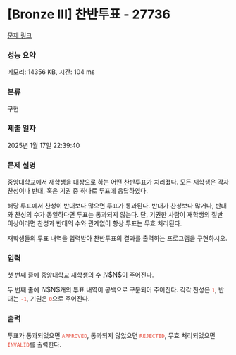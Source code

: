 # [Bronze III] 찬반투표 - 27736 

[문제 링크](https://www.acmicpc.net/problem/27736) 

### 성능 요약

메모리: 14356 KB, 시간: 104 ms

### 분류

구현

### 제출 일자

2025년 1월 17일 22:39:40

### 문제 설명

<p>중앙대학교에서 재학생을 대상으로 하는 어떤 찬반투표가 치러졌다. 모든 재학생은 각자 찬성이나 반대, 혹은 기권 중 하나로 투표에 응답하였다.</p>

<p>해당 투표에서 찬성이 반대보다 많으면 투표가 통과된다. 반대가 찬성보다 많거나, 반대와 찬성의 수가 동일하다면 투표는 통과되지 않는다. 단, 기권한 사람이 재학생의 절반 이상이라면 찬성과 반대의 수와 관계없이 항상 투표는 무효 처리된다.</p>

<p>재학생들의 투표 내역을 입력받아 찬반투표의 결과를 출력하는 프로그램을 구현하시오.</p>

### 입력 

 <p>첫 번째 줄에 중앙대학교 재학생의 수 <mjx-container class="MathJax" jax="CHTML" style="font-size: 109%; position: relative;"><mjx-math class="MJX-TEX" aria-hidden="true"><mjx-mi class="mjx-i"><mjx-c class="mjx-c1D441 TEX-I"></mjx-c></mjx-mi></mjx-math><mjx-assistive-mml unselectable="on" display="inline"><math xmlns="http://www.w3.org/1998/Math/MathML"><mi>N</mi></math></mjx-assistive-mml><span aria-hidden="true" class="no-mathjax mjx-copytext">$N$</span></mjx-container>이 주어진다.</p>

<p>두 번째 줄에 <mjx-container class="MathJax" jax="CHTML" style="font-size: 109%; position: relative;"><mjx-math class="MJX-TEX" aria-hidden="true"><mjx-mi class="mjx-i"><mjx-c class="mjx-c1D441 TEX-I"></mjx-c></mjx-mi></mjx-math><mjx-assistive-mml unselectable="on" display="inline"><math xmlns="http://www.w3.org/1998/Math/MathML"><mi>N</mi></math></mjx-assistive-mml><span aria-hidden="true" class="no-mathjax mjx-copytext">$N$</span></mjx-container>개의 투표 내역이 공백으로 구분되어 주어진다. 각각 찬성은 <span style="color:#e74c3c;"><code>1</code></span>, 반대는 <span style="color:#e74c3c;"><code>-1</code></span>, 기권은 <span style="color:#e74c3c;"><code>0</code></span>으로 주어진다.</p>

### 출력 

 <p>투표가 통과되었으면 <span style="color:#e74c3c;"><code>APPROVED</code></span>, 통과되지 않았으면 <span style="color:#e74c3c;"><code>REJECTED</code></span>, 무효 처리되었으면 <span style="color:#e74c3c;"><code>INVALID</code></span>를 출력한다.</p>

